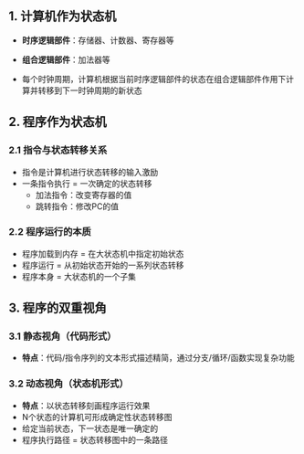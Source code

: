 
## 1. 计算机作为状态机

- **时序逻辑部件**：存储器、计数器、寄存器等
- **组合逻辑部件**：加法器等

- 每个时钟周期，计算机根据当前时序逻辑部件的状态在组合逻辑部件作用下计算并转移到下一时钟周期的新状态

## 2. 程序作为状态机

### 2.1 指令与状态转移关系

- 指令是计算机进行状态转移的输入激励
- 一条指令执行 = 一次确定的状态转移
  - 加法指令：改变寄存器的值
  - 跳转指令：修改PC的值

### 2.2 程序运行的本质

- 程序加载到内存 = 在大状态机中指定初始状态
- 程序运行 = 从初始状态开始的一系列状态转移
- 程序本身 = 大状态机的一个子集

## 3. 程序的双重视角

### 3.1 静态视角（代码形式）

- **特点**：代码/指令序列的文本形式描述精简，通过分支/循环/函数实现复杂功能

### 3.2 动态视角（状态机形式）

- **特点**：以状态转移刻画程序运行效果
- N个状态的计算机可形成确定性状态转移图
- 给定当前状态，下一状态是唯一确定的
- 程序执行路径 = 状态转移图中的一条路径